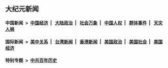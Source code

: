 ## 大纪元新闻

#### 中国新闻 &nbsp;>&nbsp; [中国经济](indexes/ncid283/README.md?05311645) &nbsp;| &nbsp; [大陆政治](indexes/ncid277/README.md?05311645) &nbsp;| &nbsp; [社会万象](indexes/ncid282/README.md?05311645) &nbsp;| &nbsp; [中国人权](indexes/ncid278/README.md?05311645) &nbsp;| &nbsp; [群体事件](indexes/ncid279/README.md?05311645) &nbsp;| &nbsp; [天灾人祸](indexes/ncid280/README.md?05311645)

#### 国际新闻 &nbsp;>&nbsp; [美中关系](indexes/nf1412576/README.md?05311645) &nbsp;| &nbsp; [台湾新闻](indexes/ncid1349361/README.md?05311645) &nbsp;| &nbsp; [香港新闻](indexes/ncid1349362/README.md?05311645) &nbsp;| &nbsp; [美国政治](indexes/ncid1078159/README.md?05311645) &nbsp;| &nbsp; [美国社会](indexes/ncid1078160/README.md?05311645) &nbsp;| &nbsp; [美国经济](indexes/ncid1078158/README.md?05311645)

#### 特别专题 &nbsp;>&nbsp; [中共百年历史](https://github.com/easy2view/epoch-special/blob/master/README.md?05311645)  
